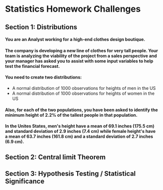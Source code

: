 # Statistics Homework Challenges

## Section 1: Distributions

#### You are an Analyst working for a high-end clothes design boutique. 
#### The company is developing a new line of clothes for very tall people. Your team is analyzing the viability of the project from a sales perspective and your manager has asked you to assist with some input variables to help test the financial forecast.
#### You need to create two distributions:
- A normal distribution of 1000 observations for heights of men in the US
- A normal distribution of 1000 observations for heights of women in the US
#### Also, for each of the two populations, you have been asked to identify the minimum height of 2.2% of the tallest people in that population.
#### In the Unites States, men's height have a mean of 69.1 inches (175.5 cm) and standard deviation of 2.9 inches (7.4 cm) while female height's have a mean of 63.7 inches (161.8 cm) and a standard deviation of 2.7 inches (6.9 cm). 

## Section 2: Central limit Theorem

## Section 3: Hypothesis Testing / Statistical Significance
